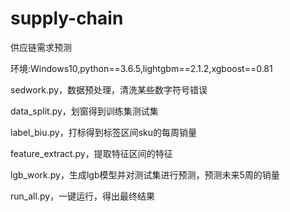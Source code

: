 # supply-chain
供应链需求预测

环境:Windows10,python==3.6.5,lightgbm==2.1.2,xgboost==0.81

sedwork.py，数据预处理，清洗某些数字符号错误

data_split.py，划窗得到训练集测试集

label_biu.py，打标得到标签区间sku的每周销量

feature_extract.py，提取特征区间的特征

lgb_work.py，生成lgb模型并对测试集进行预测，预测未来5周的销量

run_all.py，一键运行，得出最终结果
